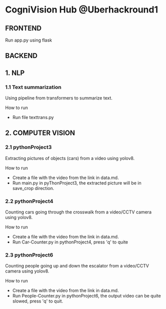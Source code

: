 # CogniVision Hub @Uberhackround1

## FRONTEND
Run app.py using flask 

## BACKEND
## 1. NLP 
### 1.1 Text summarization 
Using pipeline from transformers to summarize text. 

How to run
+ Run file texttrans.py


## 2. COMPUTER VISION 
### 2.1 pythonProject3
Extracting pictures of objects (cars) from a video using yolov8. 

How to run 
+ Create a file with the video from the link in data.md.
+ Run main.py in pyThonProject3, the extracted picture will be in save_crop direction. 

### 2.2 pythonProject4
Counting cars going through the crosswalk from a video/CCTV camera using yolov8.

How to run 
+ Create a file with the video from the link in data.md.
+ Run Car-Counter.py in pythonProject4, press 'q' to quite

### 2.3 pythonProject6 
Counting people going up and down the escalator from a video/CCTV camera using yolov8.

How to run
+ Create a file with the video from the link in data.md.
+ Run People-Counter.py in pythonProject6, the output video can be quite slowed, press 'q' to quit.
